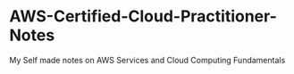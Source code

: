 # AWS-Certified-Cloud-Practitioner-Notes
My Self made notes on AWS Services and Cloud Computing Fundamentals
